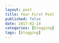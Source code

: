```yaml
---
layout: post
title: Your First Post
published: false
date: 2017-02-14
categories: [blogging]
tags: [blogging]
---
```

